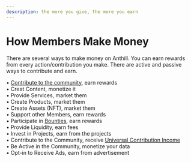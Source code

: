 ```yaml
---
description: the more you give, the more you earn
---
```


# How Members Make Money

There are several ways to make money on Anthill. You can earn rewards from every action/contribution you make. There are active and passive ways to contribute and earn.

• [Contribute to the community](how-to-contribute-today.md), earn rewards\
• Creat Content, monetize it\
• Provide Services, market them\
• Create Products, market them\
• Create Assets (NFT), market them\
• Support other Members, earn rewards\
• Participate in [Bounties](anthill-ecosystem.md), earn rewards\
• Provide Liquidity, earn fees\
• Invest in Projects, earn from the projects\
• Contribute to the Community, receive [Universal Contribution Income](anthill-ecosystem.md)\
• Be Active in the Community, monetize your data\
• Opt-in to Receive Ads, earn from advertisement
